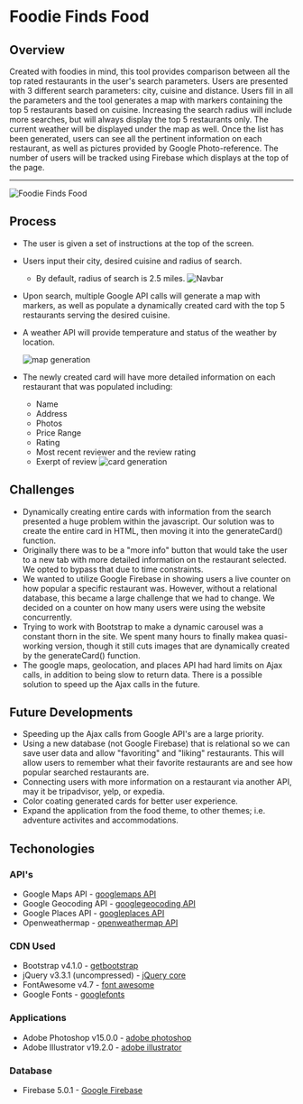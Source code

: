 # Foodie Finds Food

## Overview

Created with foodies in mind, this tool provides comparison between all the top rated restaurants in the user's search parameters. Users are presented with 3 different search parameters: city, cuisine and distance. Users fill in all the parameters and the tool generates a map with markers containing the top 5 restaurants based on cuisine. Increasing the search radius will include more searches, but will always display the top 5 restaurants only. The current weather will be displayed under the map as well. Once the list has been generated, users can see all the pertinent information on each restaurant, as well as pictures provided by Google Photo-reference. The number of users will be tracked using Firebase which displays at the top of the page.

* * *
![Foodie Finds Food](https://cdn.discordapp.com/attachments/446103300069392385/446104605890183189/unknown.png)

## Process

- The user is given a set of instructions at the top of the screen.
- Users input their city, desired cuisine and radius of search.
    - By default, radius of search is 2.5 miles.
    ![Navbar](https://cdn.discordapp.com/attachments/446103300069392385/446103316045234186/unknown.png)

- Upon search, multiple Google API calls will generate a map with markers, as well as populate a dynamically created card with the top 5 restaurants serving the desired cuisine.
- A weather API will provide temperature and status of the weather by location.

    ![map generation](https://cdn.discordapp.com/attachments/446103300069392385/446103867684290578/unknown.png)
- The newly created card will have more detailed information on each restaurant that was populated including:
    - Name
    - Address
    - Photos
    - Price Range
    - Rating
    - Most recent reviewer and the review rating
    - Exerpt of review
    ![card generation](https://cdn.discordapp.com/attachments/446103300069392385/446104283621097482/unknown.png)

## Challenges

- Dynamically creating entire cards with information from the search presented a huge problem within the javascript. Our solution was to create the entire card in HTML, then moving it into the generateCard() function.
- Originally there was to be a "more info" button that would take the user to a new tab with more detailed information on the restaurant selected. We opted to bypass that due to time constraints.
- We wanted to utilize Google Firebase in showing users a live counter on how popular a specific restaurant was. However, without a relational database, this became a large challenge that we had to change. We decided on a counter on how many users were using the website concurrently.
- Trying to work with Bootstrap to make a dynamic carousel was a constant thorn in the site. We spent many hours to finally makea quasi-working version, though it still cuts images that are dynamically created by the generateCard() function.
- The google maps, geolocation, and places API had hard limits on Ajax calls, in addition to being slow to return data. There is a possible solution to speed up the Ajax calls in the future.

## Future Developments

- Speeding up the Ajax calls from Google API's are a large priority.
- Using a new database (not Google Firebase) that is relational so we can save user data and allow "favoriting" and "liking" restaurants. This will allow users to remember what their favorite restaurants are and see how popular searched restaurants are.
- Connecting users with more information on a restaurant via another API, may it be tripadvisor, yelp, or expedia.
- Color coating generated cards for better user experience.
- Expand the application from the food theme, to other themes; i.e. adventure activites and accommodations.

## Techonologies

### API's

- Google Maps API - [googlemaps API](https://developers.google.com/maps/documentation/javascript/tutorial)
- Google Geocoding API - [googlegeocoding API](https://developers.google.com/maps/documentation/geocoding/start)
- Google Places API - [googleplaces API](https://developers.google.com/places/web-service/intro)
- Openweathermap - [openweathermap API](https://openweathermap.org/api)

### CDN Used

- Bootstrap v4.1.0 - [getbootstrap](https://getbootstrap.com/)
- jQuery v3.3.1 (uncompressed) - [jQuery core](https://code.jquery.com/)
- FontAwesome v4.7 - [font awesome](https://fontawesome.com/get-started)
- Google Fonts - [googlefonts](https://fonts.google.com/)


### Applications

- Adobe Photoshop v15.0.0 - [adobe photoshop](https://www.adobe.com/products/photoshopfamily.html)
- Adobe Illustrator v19.2.0 - [adobe illustrator](https://www.adobe.com/products/illustrator.html)

### Database

- Firebase 5.0.1 - [Google Firebase](https://firebase.google.com/)